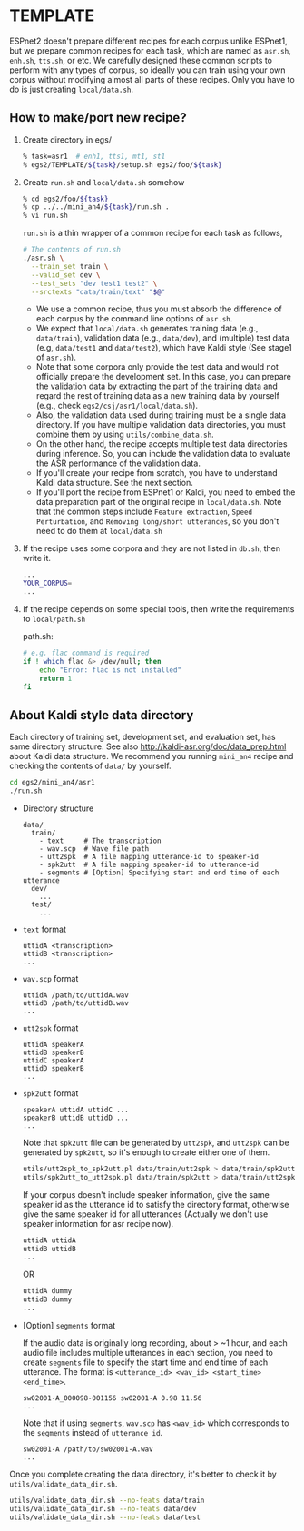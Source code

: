 # TEMPLATE

ESPnet2 doesn't prepare different recipes for each corpus unlike ESPnet1, but we prepare common recipes for each task, which are named as `asr.sh`, `enh.sh`, `tts.sh`, or etc. We carefully designed these common scripts to perform with any types of corpus, so ideally you can train using your own corpus without modifying almost all parts of these recipes. Only you have to do is just creating `local/data.sh`.

## How to make/port new recipe? 

1. Create directory in egs/
    ```bash
    % task=asr1  # enh1, tts1, mt1, st1
    % egs2/TEMPLATE/${task}/setup.sh egs2/foo/${task}
    ```
   
1. Create `run.sh` and `local/data.sh` somehow
    ```bash
    % cd egs2/foo/${task}
    % cp ../../mini_an4/${task}/run.sh .
    % vi run.sh
    ```
    
    `run.sh` is a thin wrapper of a common recipe for each task as follows,
    
    ```bash
    # The contents of run.sh
    ./asr.sh \
      --train_set train \
      --valid_set dev \
      --test_sets "dev test1 test2" \
      --srctexts "data/train/text" "$@"
    ```
    
    - We use a common recipe, thus you must absorb the difference of each corpus by the command line options of `asr.sh`.
    - We expect that `local/data.sh` generates training data (e.g., `data/train`), validation data (e.g., `data/dev`), and (multiple) test data (e.g, `data/test1` and `data/test2`), which have Kaldi style (See stage1 of `asr.sh`). 
    - Note that some corpora only provide the test data and would not officially prepare the development set. In this case, you can prepare the validation data by extracting the part of the training data and regard the rest of training data as a new training data by yourself (e.g., check `egs2/csj/asr1/local/data.sh`).
    - Also, the validation data used during training must be a single data directory. If you have multiple validation data directories, you must combine them by using `utils/combine_data.sh`.
    - On the other hand, the recipe accepts multiple test data directories during inference. So, you can include the validation data to evaluate the ASR performance of the validation data.
    - If you'll create your recipe from scratch, you have to understand Kaldi data structure. See the next section. 
    - If you'll port the recipe from ESPnet1 or Kaldi, you need to embed the data preparation part of the original recipe in `local/data.sh`. Note that the common steps include `Feature extraction`, `Speed Perturbation`, and `Removing long/short utterances`, so you don't need to do them at `local/data.sh`

   
1. If the recipe uses some corpora and they are not listed in `db.sh`, then write it.
    ```bash
    ...
    YOUR_CORPUS=
    ...
    ```

1. If the recipe depends on some special tools, then write the requirements to `local/path.sh`

    path.sh:
    ```bash
    # e.g. flac command is required
    if ! which flac &> /dev/null; then 
        echo "Error: flac is not installed"
        return 1
    fi
    ```


## About Kaldi style data directory

Each directory of training set, development set, and evaluation set, has same directory structure. See also http://kaldi-asr.org/doc/data_prep.html about Kaldi data structure. 
We recommend you running `mini_an4` recipe and checking the contents of `data/` by yourself.

```bash
cd egs2/mini_an4/asr1
./run.sh
```

- Directory structure
    ```
    data/
      train/
        - text     # The transcription
        - wav.scp  # Wave file path
        - utt2spk  # A file mapping utterance-id to speaker-id
        - spk2utt  # A file mapping speaker-id to utterance-id
        - segments # [Option] Specifying start and end time of each utterance
      dev/
        ...
      test/
        ...
    ```

- `text` format
    ```
    uttidA <transcription>
    uttidB <transcription>
    ...
    ```

- `wav.scp` format
    ```
    uttidA /path/to/uttidA.wav
    uttidB /path/to/uttidB.wav
    ...
    ```

- `utt2spk` format
    ```
    uttidA speakerA
    uttidB speakerB
    uttidC speakerA
    uttidD speakerB
    ...
    ```

- `spk2utt` format
    ```
    speakerA uttidA uttidC ...
    speakerB uttidB uttidD ...
    ...
    ```
 
    Note that `spk2utt` file can be generated by `utt2spk`, and `utt2spk` can be generated by `spk2utt`, so it's enough to create either one of them.

    ```bash
    utils/utt2spk_to_spk2utt.pl data/train/utt2spk > data/train/spk2utt
    utils/spk2utt_to_utt2spk.pl data/train/spk2utt > data/train/utt2spk
    ```
    
    If your corpus doesn't include speaker information, give the same speaker id as the utterance id to satisfy the directory format, otherwise give the same speaker id for all utterances (Actually we don't use speaker information for asr recipe now).
    
    ```bash
    uttidA uttidA
    uttidB uttidB
    ...
    ```
    
    OR
    
    ```bash
    uttidA dummy
    uttidB dummy
    ...
    ```
    
- [Option] `segments` format

    If the audio data is originally long recording, about > ~1 hour, and each audio file includes multiple utterances in each section, you need to create `segments` file to specify the start time and end time of each utterance. The format is `<utterance_id> <wav_id> <start_time> <end_time>`.

    ```
    sw02001-A_000098-001156 sw02001-A 0.98 11.56
    ...
    ```
    
    Note that if using `segments`, `wav.scp` has `<wav_id>` which corresponds to the `segments` instead of `utterance_id`.
    
    ```
    sw02001-A /path/to/sw02001-A.wav
    ...
    ```

Once you complete creating the data directory, it's better to check it by `utils/validate_data_dir.sh`.

```bash
utils/validate_data_dir.sh --no-feats data/train
utils/validate_data_dir.sh --no-feats data/dev
utils/validate_data_dir.sh --no-feats data/test
```
